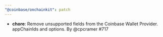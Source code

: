 ```yaml
---
"@coinbase/onchainkit": patch
---
```


- **chore**: Remove unsupported fields from the Coinbase Wallet Provider. appChainIds and options. By @cpcramer #717
